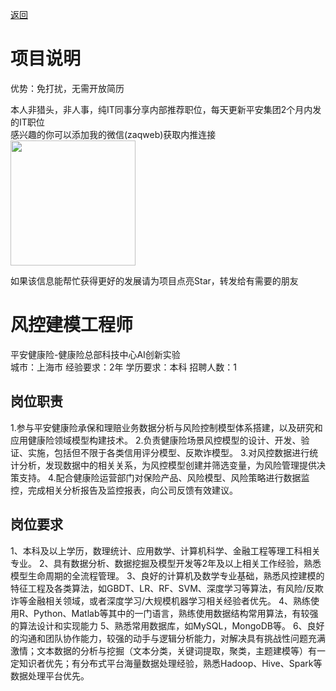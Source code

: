 [返回](../../)

# 项目说明

优势：免打扰，无需开放简历

本人非猎头，非人事，纯IT同事分享内部推荐职位，每天更新平安集团2个月内发的IT职位  
感兴趣的你可以添加我的微信(zaqweb)获取内推连接  
<img src="https://github.com/zaqweb/PA-IT-JOBS/blob/master/WechatICode.jpeg"  height="200" width="200">

如果该信息能帮忙获得更好的发展请为项目点亮Star，转发给有需要的朋友

# 风控建模工程师
平安健康险-健康险总部科技中心AI创新实验  
城市：上海市 经验要求：2年 学历要求：本科  招聘人数：1

## 岗位职责
1.参与平安健康险承保和理赔业务数据分析与风险控制模型体系搭建，以及研究和应用健康险领域模型构建技术。
2.负责健康险场景风控模型的设计、开发、验证、实施，包括但不限于各类信用评分模型、反欺诈模型。
3.对风控数据进行统计分析，发现数据中的相关关系，为风控模型创建并筛选变量，为风险管理提供决策支持。
4.配合健康险运营部门对保险产品、风险模型、风险策略进行数据监控，完成相关分析报告及监控报表，向公司反馈有效建议。

## 岗位要求
1、本科及以上学历，数理统计、应用数学、计算机科学、金融工程等理工科相关专业。
2、具有数据分析、数据挖掘及模型开发等2年及以上相关工作经验，熟悉模型生命周期的全流程管理。
3、良好的计算机及数学专业基础，熟悉风控建模的特征工程及各类算法，如GBDT、LR、RF、SVM、深度学习等算法，有风险/反欺诈等金融相关领域，或者深度学习/大规模机器学习相关经验者优先。
4、熟练使用R、Python、Matlab等其中的一门语言，熟练使用数据结构常用算法，有较强的算法设计和实现能力
5、熟悉常用数据库，如MySQL，MongoDB等。
6、良好的沟通和团队协作能力，较强的动手与逻辑分析能力，对解决具有挑战性问题充满激情；文本数据的分析与挖掘（文本分类，关键词提取，聚类，主题建模等）有一定知识者优先；有分布式平台海量数据处理经验，熟悉Hadoop、Hive、Spark等数据处理平台优先。




